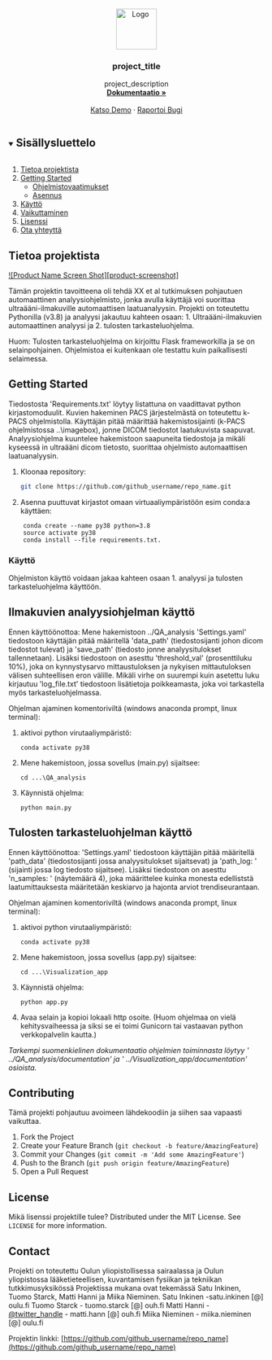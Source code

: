 

<!-- PROJECT LOGO -->
<br />
<p align="center">
  <a href="https://github.com/github_username/repo_name"> <!-- mikäli Gihubiin niin päivitä!-->
    <img src="images/logo.png" alt="Logo" width="80" height="80">  <!-- mikäli Gihubiin niin päivitä!-->
  </a>

  <h3 align="center">project_title</h3>

  <p align="center">
    project_description
    <br />
    <a href="https://github.com/github_username/repo_name"><strong>Dokumentaatio »</strong></a>  <!-- mikäli Gihubiin niin päivitä!-->
    <br />
    <br />
    <a href="https://github.com/github_username/repo_name">Katso Demo</a>  <!-- mikäli Gihubiin niin päivitä!-->
    ·
    <a href="https://github.com/github_username/repo_name/issues">Raportoi Bugi</a>  <!-- mikäli Gihubiin niin päivitä!-->
    
  </p>
</p>



<!-- TABLE OF CONTENTS -->
<details open="open">
  <summary><h2 style="display: inline-block">Sisällysluettelo</h2></summary>
  <ol>
    <li>
      <a href="#tietoa-projektista">Tietoa projektista</a>
    </li>
    <li>
      <a href="#getting-started">Getting Started</a>
      <ul>
        <li><a href="#ohjelmistovaatimukset">Ohjelmistovaatimukset</a></li>
        <li><a href="#asennus">Asennus</a></li>
      </ul>
    </li>
    <li><a href="#käyttö">Käyttö</a></li>
    <li><a href="#vaikuttaminen">Vaikuttaminen</a></li>
    <li><a href="#lisenssi">Lisenssi</a></li>
    <li><a href="#ota-yhteyttä">Ota yhteyttä</a></li>
  </ol>
</details>



<!-- ABOUT THE PROJECT -->
## Tietoa projektista

[![Product Name Screen Shot][product-screenshot]](https://example.com)

Tämän projektin tavoitteena oli tehdä  XX et al tutkimuksen pohjautuen automaattinen analyysiohjelmisto, jonka avulla käyttäjä voi suorittaa ultraääni-ilmakuville automaattisen laatuanalyysin.
Projekti on toteutettu Pythonilla (v3.8) ja analyysi jakautuu kahteen osaan: 1. Ultraääni-ilmakuvien automaattinen analyysi ja 2. tulosten tarkasteluohjelma.

Huom: Tulosten tarkasteluohjelma on kirjoittu Flask frameworkilla ja se on selainpohjainen. Ohjelmistoa ei kuitenkaan ole testattu kuin paikallisesti selaimessa. 

<!-- 
Here's a blank template to get started:
**To avoid retyping too much info. Do a search and replace with your text editor for the following:**
`github_username`, `repo_name`, `twitter_handle`, `email`, `project_title`, `project_description`
-->



<!-- GETTING STARTED -->
## Getting Started

Tiedostosta 'Requirements.txt' löytyy listattuna  on vaadittavat python kirjastomoduulit. Kuvien hakeminen PACS järjestelmästä on toteutettu k-PACS ohjelmistolla.
Käyttäjän pitää määrittää hakemistosijainti (k-PACS ohjelmistossa ..\imagebox), jonne DICOM tiedostot laatukuvista saapuvat.
Analyysiohjelma kuuntelee hakemistoon saapuneita tiedostoja ja mikäli kyseessä in ultraääni dicom tietosto, suorittaa ohjelmisto automaattisen laatuanalyysin. 


1. Kloonaa repository:
   ```sh
   git clone https://github.com/github_username/repo_name.git
   ```
2. Asenna puuttuvat kirjastot omaan virtuaaliympäristöön esim conda:a käyttäen:
```
    conda create --name py38 python=3.8
    source activate py38
    conda install --file requirements.txt.
```


<!-- USAGE EXAMPLES -->

### Käyttö
Ohjelmiston käyttö voidaan jakaa kahteen osaan 1. analyysi ja tulosten tarkasteluohjelma käyttöön. 

## Ilmakuvien analyysiohjelman käyttö
Ennen käyttöönottoa:
Mene hakemistoon ../QA_analysis
'Settings.yaml' tiedostoon käyttäjän pitää määritellä 'data_path' (tiedostosijanti johon dicom tiedostot tulevat) ja 'save_path' (tiedosto jonne analyysitulokset tallennetaan). Lisäksi tiedostoon on asesttu 'threshold_val' (prosenttiluku 10%), joka on kynnystysarvo mittaustuloksen ja nykyisen mittautuloksen välisen suhteellisen eron välille. Mikäli virhe on suurempi kuin asetettu luku kirjautuu 'log_file.txt' tiedostoon lisätietoja poikkeamasta, joka voi tarkastella myös tarkasteluohjelmassa.  

Ohjelman ajaminen komentoriviltä (windows anaconda prompt, linux terminal):
1. aktivoi python virutaaliympäristö: 
    ```
    conda activate py38
    ```
2. Mene hakemistoon, jossa sovellus (main.py) sijaitsee: 
    ```
    cd ...\QA_analysis
    ```
3. Käynnistä ohjelma:
    ```
    python main.py
    ```

##  Tulosten tarkasteluohjelman käyttö
Ennen käyttöönottoa:
'Settings.yaml' tiedostoon käyttäjän pitää määritellä 'path_data' (tiedostosijanti jossa analyysitulokset sijaitsevat) ja 'path_log: ' (sijainti jossa log tiedosto sijaitsee). Lisäksi tiedostoon on asesttu 'n_samples: ' (näytemäärä 4), joka määrittelee kuinka monesta edelliststä laatumittauksesta määritetään keskiarvo ja hajonta arviot trendiseurantaan. 

Ohjelman ajaminen komentoriviltä (windows anaconda prompt, linux terminal):
1. aktivoi python virutaaliympäristö: 
    ```
    conda activate py38
    ```
2. Mene hakemistoon, jossa sovellus (app.py) sijaitsee: 
    ```
    cd ...\Visualization_app
    ```
3. Käynnistä ohjelma:
    ```
    python app.py
    ```
4. Avaa selain ja kopioi lokaali http osoite.  (Huom ohjelmaa on vielä kehitysvaiheessa ja siksi se ei toimi Gunicorn tai vastaavan python verkkopalvelin kautta.)


_Tarkempi suomenkielinen dokumentaatio ohjelmien toiminnasta löytyy ' ../QA_analysis/documentation' ja ' ../Visualization_app/documentation' osioista._


<!-- CONTRIBUTING -->
## Contributing

Tämä projekti pohjautuu avoimeen lähdekoodiin ja siihen saa vapaasti vaikuttaa. 

1. Fork the Project
2. Create your Feature Branch (`git checkout -b feature/AmazingFeature`)
3. Commit your Changes (`git commit -m 'Add some AmazingFeature'`)
4. Push to the Branch (`git push origin feature/AmazingFeature`)
5. Open a Pull Request


<!-- LICENSE -->
## License
Mikä lisenssi projektille tulee?
Distributed under the MIT License. See `LICENSE` for more information.


<!-- CONTACT -->
## Contact

Projekti on toteutettu Oulun yliopistollisessa sairaalassa  ja Oulun yliopistossa lääketieteellisen, kuvantamisen  fysiikan ja  tekniikan tutkkimusyksikössä
Projektissa mukana ovat tekemässä Satu Inkinen, Tuomo Starck, Matti Hanni ja Miika Nieminen. 
Satu Inkinen -satu.inkinen [@] oulu.fi
Tuomo Starck -  tuomo.starck [@] ouh.fi
Matti Hanni - [@twitter_handle](https://twitter.com/twitter_handle) - matti.hann [@] ouh.fi
Miika Nieminen - miika.nieminen [@] oulu.fi

Projektin linkki: [https://github.com/github_username/repo_name](https://github.com/github_username/repo_name)
